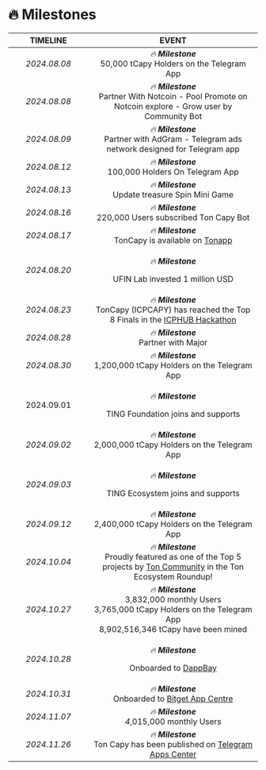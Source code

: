 # 🔥 Milestones



<table><thead><tr><th width="146" align="center">TIMELINE</th><th align="center">EVENT</th></tr></thead><tbody><tr><td align="center"><em>2024.08.08</em></td><td align="center"><em>🔥 <strong>Milestone</strong></em><br>50,000 tCapy Holders on the Telegram App</td></tr><tr><td align="center"><em>2024.08.08</em></td><td align="center"><em>🔥 <strong>Milestone</strong></em><br>Partner With Notcoin - Pool Promote on Notcoin explore - Grow user by Community Bot</td></tr><tr><td align="center"><em>2024.08.09</em></td><td align="center"><em>🔥 <strong>Milestone</strong></em><br>Partner with AdGram - Telegram ads network designed for Telegram app</td></tr><tr><td align="center"><em>2024.08.12</em></td><td align="center"><em>🔥 <strong>Milestone</strong></em><br>100,000 Holders On Telegram App</td></tr><tr><td align="center"><em>2024.08.13</em></td><td align="center"><em>🔥 <strong>Milestone</strong></em><br>Update treasure Spin Mini Game</td></tr><tr><td align="center"><em>2024.08.16</em></td><td align="center"><em>🔥 <strong>Milestone</strong></em><br>220,000 Users subscribed Ton Capy Bot</td></tr><tr><td align="center"><em>2024.08.17</em></td><td align="center"><em>🔥 <strong>Milestone</strong></em><br>TonCapy is available on <a href="https://ton.app/games/toncapy?id=2720">Tonapp</a></td></tr><tr><td align="center"><em>2024.08.20</em></td><td align="center"><p><em>🔥 <strong>Milestone</strong></em></p><p>UFIN Lab invested 1 million USD</p></td></tr><tr><td align="center"><em>2024.08.23</em></td><td align="center"><em>🔥 <strong>Milestone</strong></em><br>TonCapy (ICPCAPY) has reached the Top 8 Finals in the <a href="https://t.me/w3xnetwork/2648">ICPHUB Hackathon</a></td></tr><tr><td align="center"><em>2024.08.28</em></td><td align="center"><em>🔥 <strong>Milestone</strong></em><br>Partner with Major</td></tr><tr><td align="center"><em>2024.08.30</em></td><td align="center"><em>🔥 <strong>Milestone</strong></em><br>1,200,000 tCapy Holders on the Telegram App</td></tr><tr><td align="center">2024.09.01</td><td align="center"><p><em>🔥 <strong>Milestone</strong></em></p><p>TING Foundation joins and supports</p></td></tr><tr><td align="center"><em>2024.09.02</em></td><td align="center"><em>🔥 <strong>Milestone</strong></em><br>2,000,000 tCapy Holders on the Telegram App</td></tr><tr><td align="center"><em>2024.09.03</em></td><td align="center"><p><em>🔥 <strong>Milestone</strong></em></p><p>TING Ecosystem joins and supports</p></td></tr><tr><td align="center"><em>2024.09.12</em></td><td align="center"><em>🔥 <strong>Milestone</strong></em><br>2,400,000 tCapy Holders on the Telegram App</td></tr><tr><td align="center"><em>2024.10.04</em></td><td align="center"><em>🔥 <strong>Milestone</strong></em><br>Proudly featured as one of the Top 5 projects by <a href="https://t.me/toncoin/1581">Ton Community</a> in the Ton Ecosystem Roundup!</td></tr><tr><td align="center"><em>2024.10.27</em></td><td align="center"><em>🔥 <strong>Milestone</strong></em><br>3,832,000 monthly Users<br>3,765,000 tCapy Holders on the Telegram App<br>8,902,516,346 tCapy have been mined</td></tr><tr><td align="center"><em>2024.10.28</em></td><td align="center"><p><em>🔥 <strong>Milestone</strong></em></p><p>Onboarded to <a href="https://dappbay.bnbchain.org/detail/ton-capy">DappBay</a></p></td></tr><tr><td align="center"><em>2024.10.31</em></td><td align="center"><em>🔥 <strong>Milestone</strong></em><br>Onboarded to <a href="https://www.bitget.com/telegram-apps/ton-capy">Bitget App Centre</a></td></tr><tr><td align="center"><em>2024.11.07</em></td><td align="center"><em>🔥 <strong>Milestone</strong></em><br><em>4</em>,015,000 monthly Users</td></tr><tr><td align="center"><em>2024.11.26</em></td><td align="center"><em>🔥 <strong>Milestone</strong></em><br>Ton Capy has been published on <a href="https://t.me/tapps_bot/center?startapp=app_toncapy">Telegram Apps Center</a></td></tr></tbody></table>

